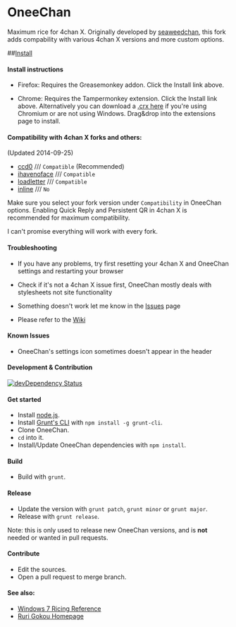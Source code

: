 OneeChan
====

Maximum rice for 4chan X. Originally developed by [seaweedchan](https://github.com/seaweedchan), this fork adds compability with various 4chan X versions and more custom options.


##[Install](https://nebukazar.github.io/OneeChan/builds/OneeChan.user.js)


#### Install instructions

- Firefox: Requires the Greasemonkey addon. Click the Install link above.

- Chrome: Requires the Tampermonkey extension. Click the Install link above. Alternatively you can download a [.crx here](https://nebukazar.github.io/OneeChan/builds/OneeChan.crx) if you're using Chromium or are not using Windows. Drag&drop into the extensions page to install.


#### Compatibility with 4chan X forks and others:
(Updated 2014-09-25)

- [ccd0](https://github.com/ccd0/4chan-x) /// `Compatible` (Recommended)
- [ihavenoface](https://github.com/ihavenoface/4chan-x) /// `Compatible`
- [loadletter](https://github.com/loadletter/4chan-x) /// `Compatible`
- [inline](https://boards.4chan.org/) /// `No`

Make sure you select your fork version under `Compatibility` in OneeChan options. Enabling Quick Reply and Persistent QR in 4chan X is recommended for maximum compatibility. 

I can't promise everything will work with every fork.


#### Troubleshooting

- If you have any problems, try first resetting your 4chan X and OneeChan settings and restarting your browser

- Check if it's not a 4chan X issue first, OneeChan mostly deals with stylesheets not site functionality

- Something doesn't work let me know in the [Issues](https://github.com/Nebukazar/OneeChan/issues) page

- Please refer to the [Wiki](https://github.com/Nebukazar/OneeChan/wiki)


#### Known Issues

- OneeChan's settings icon sometimes doesn't appear in the header


#### Development & Contribution

[![devDependency Status](https://david-dm.org/Nebukazar/OneeChan/dev-status.svg)](https://david-dm.org/Nebukazar/OneeChan#info=devDependencies)

#### Get started

- Install [node.js](http://nodejs.org/).
- Install [Grunt's CLI](http://gruntjs.com/) with `npm install -g grunt-cli`.
- Clone OneeChan.
- `cd` into it.
- Install/Update OneeChan dependencies with `npm install`.

#### Build

- Build with `grunt`.

#### Release

- Update the version with `grunt patch`, `grunt minor` or `grunt major`.
- Release with `grunt release`.

Note: this is only used to release new OneeChan versions, and is **not** needed or wanted in pull requests.

#### Contribute

- Edit the sources.
- Open a pull request  to merge branch.


#### See also:

- [Windows 7 Ricing Reference](http://nanami-tan.info/)
- [Ruri Gokou Homepage](https://github.com/gokoururi/homepage)
